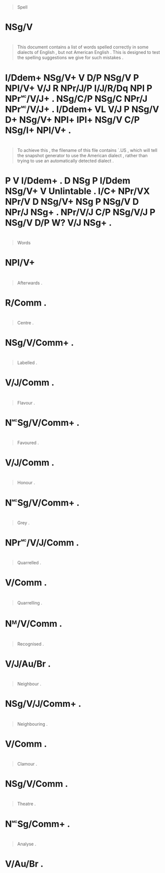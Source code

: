 > Spell
# NSg/V
>
#
> This    document contains a   list  of words  spelled correctly in      some     dialects of English   , but     not   American English   . This    is designed to test  the spelling suggestions we   give  for such   mistakes .
# I/Ddem+ NSg/V+   V        D/P NSg/V P  NPl/V+ V/J     R         NPr/J/P I/J/R/Dq NPl      P  NPr🅪/V/J+ . NSg/C/P NSg/C NPr/J    NPr🅪/V/J+ . I/Ddem+ VL V/J      P  NSg/V D+  NSg/V+   NPl+        IPl+ NSg/V C/P NSg/I+ NPl/V+   .
>
#
> To achieve this    , the filename of this   file   contains `.US       , which will   tell  the snapshot generator to use   the American dialect , rather  than trying  to use   an  automatically detected dialect .
# P  V       I/Ddem+ . D   NSg      P  I/Ddem NSg/V+ V        Unlintable . I/C+  NPr/VX NPr/V D   NSg/V+   NSg       P  NSg/V D   NPr/J    NSg+    . NPr/V/J C/P  NSg/V/J P  NSg/V D/P W?            V/J      NSg+    .
>
#
> Words
# NPl/V+
>
#
>
#
>
#
> Afterwards .
# R/Comm     .
>
#
> Centre      .
# NSg/V/Comm+ .
>
#
> Labelled .
# V/J/Comm .
>
#
> Flavour      .
# N🅪Sg/V/Comm+ .
>
#
> Favoured .
# V/J/Comm .
>
#
> Honour       .
# N🅪Sg/V/Comm+ .
>
#
> Grey          .
# NPr🅪/V/J/Comm .
>
#
> Quarrelled .
# V/Comm     .
>
#
> Quarrelling .
# Nᴹ/V/Comm   .
>
#
> Recognised .
# V/J/Au/Br  .
>
#
> Neighbour     .
# NSg/V/J/Comm+ .
>
#
> Neighbouring .
# V/Comm       .
>
#
> Clamour    .
# NSg/V/Comm .
>
#
> Theatre    .
# N🅪Sg/Comm+ .
>
#
> Analyse .
# V/Au/Br .
